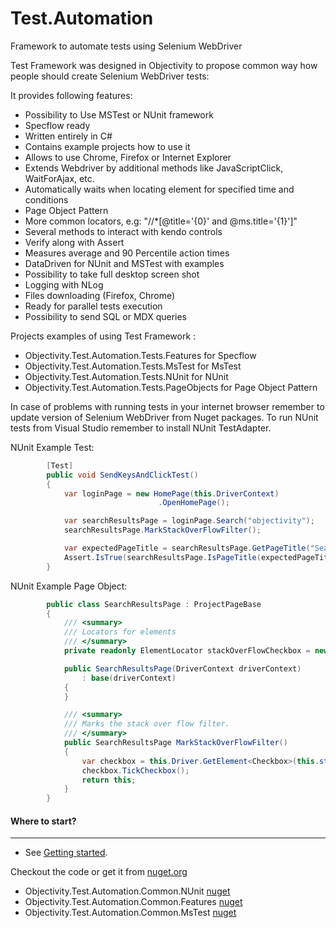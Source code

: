 # Test.Automation
Framework to automate tests using Selenium WebDriver

Test Framework was designed in Objectivity to propose common way how people should create Selenium WebDriver tests:

It provides following features:
- Possibility to Use MSTest or NUnit framework
- Specflow ready
- Written entirely in C#
- Contains example projects how to use it
- Allows to use Chrome, Firefox or Internet Explorer
- Extends Webdriver by additional methods like JavaScriptClick, WaitForAjax, etc.
- Automatically waits when locating element for specified time and conditions
- Page Object Pattern
- More common locators, e.g: "//*[@title='{0}' and @ms.title='{1}']"
- Several methods to interact with kendo controls
- Verify along with Assert
- Measures average and 90 Percentile action times
- DataDriven for NUnit and MSTest with examples 
- Possibility to take full desktop screen shot
- Logging with NLog
- Files downloading (Firefox, Chrome)
- Ready for parallel tests execution
- Possibility to send SQL or MDX queries

Projects examples of using Test Framework :
- Objectivity.Test.Automation.Tests.Features for Specflow
- Objectivity.Test.Automation.Tests.MsTest for MsTest
- Objectivity.Test.Automation.Tests.NUnit for NUnit
- Objectivity.Test.Automation.Tests.PageObjects for Page Object Pattern

In case of problems with running tests in your internet browser remember to update version of Selenium WebDriver from Nuget packages.
To run NUnit tests from Visual Studio remember to install NUnit TestAdapter.


NUnit Example Test:

```csharp
        [Test]
        public void SendKeysAndClickTest()
        {
            var loginPage = new HomePage(this.DriverContext)
                                 .OpenHomePage();

            var searchResultsPage = loginPage.Search("objectivity");
            searchResultsPage.MarkStackOverFlowFilter();

            var expectedPageTitle = searchResultsPage.GetPageTitle("Search Results");
            Assert.IsTrue(searchResultsPage.IsPageTitle(expectedPageTitle), "Search results page is not displayed");
        }
```

NUnit Example Page Object:

```csharp
        public class SearchResultsPage : ProjectPageBase
		{
			/// <summary>
			/// Locators for elements
			/// </summary>
			private readonly ElementLocator stackOverFlowCheckbox = new ElementLocator(Locator.Id, "500");

			public SearchResultsPage(DriverContext driverContext)
				: base(driverContext)
			{
			}

			/// <summary>
			/// Marks the stack over flow filter.
			/// </summary>
			public SearchResultsPage MarkStackOverFlowFilter()
			{
				var checkbox = this.Driver.GetElement<Checkbox>(this.stackOverFlowCheckbox);
				checkbox.TickCheckbox();
				return this;
			}
		}
```
		
#### Where to start?
-------------
- See [Getting started](https://github.com/ObjectivityBSS/Test.Automation/wiki/Getting%20started).

Checkout the code or get it from [nuget.org](https://www.nuget.org/packages?q=Objectivity.Test.Automation.Common+by?tfajks)
- Objectivity.Test.Automation.Common.NUnit [nuget](https://www.nuget.org/packages/Objectivity.Test.Automation.Common.NUnit/)
- Objectivity.Test.Automation.Common.Features [nuget](https://www.nuget.org/packages/Objectivity.Test.Automation.Common.Features/)
- Objectivity.Test.Automation.Common.MsTest [nuget](https://www.nuget.org/packages/Objectivity.Test.Automation.Common.MsTest/)

